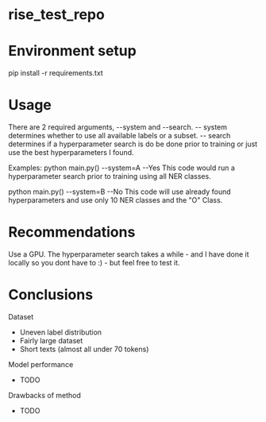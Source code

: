 # rise_test_repo

# Environment setup
pip install -r requirements.txt

# Usage
There are 2 required arguments, --system and --search.
-- system determines whether to use all available labels or a subset.
-- search determines if a hyperparameter search is do be done prior to training or just use the best hyperparameters I found.

Examples:
python main.py() --system=A --Yes
This code would run a hyperparameter search prior to training using all NER classes.

python main.py() --system=B --No
This code will use already found hyperparameters and use only 10 NER classes and the "O" Class.

# Recommendations
Use a GPU.
The hyperparameter search takes a while - and I have done it locally so you dont have to :) - but feel free to test it.

# Conclusions
Dataset
- Uneven label distribution
- Fairly large dataset
- Short texts (almost all under 70 tokens)

Model performance
- TODO

Drawbacks of method
- TODO






